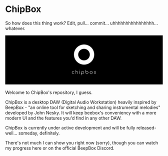 # ChipBox
So how does this thing work? Edit, pull... commit... uhhhhhhhhhhhhhhhh... whatever.

![alt text](https://raw.githubusercontent.com/chipnertkj/ChipBox/master/logo_wide.png)

Welcome to ChipBox's repository, I guess.


ChipBox is a desktop DAW (Digital Audio Workstation) heavily inspired by BeepBox - "an online tool for sketching and sharing instrumental melodies" developed by John Nesky. It will keep beebox's conveniency with a more modern UI and the features you'd find in any other DAW.

ChipBox is currently under active development and will be fully released- well... someday, definitely.

There's not much I can show you right now (sorry), though you can watch my progress here or on the official BeepBox Discord. 
